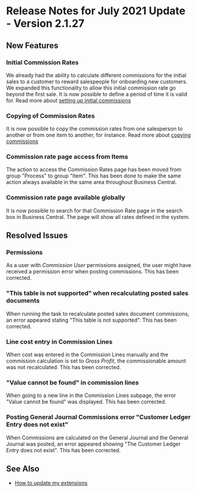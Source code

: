 # Release Notes for July 2021 Update - Version 2.1.27

## New Features

### Initial Commission Rates

We already had the ability to calculate different commissions for the initial sales to a customer to reward salespeople for onboarding new customers. We expanded this functionality to allow this initial commission rate go beyond the first sale. It is now possible to define a period of time it is valid for. Read more about [setting up initial commissions](../commission-setup.md#initial-rates)

### Copying of Commission Rates

It is now possible to copy the commission rates from one salesperson to another or from one item to another, for instance. Read more about [copying commissions](../page-commissions-rates.md#actions)

### Commission rate page access from Items

The action to access the Commission Rates page has been moved from group "Process" to group "Item". This has been done to make the same action always available in the same area throughout Business Central.

### Commission rate page available globally

It is now possible to search for that Commission Rate page in the search box in Business Central. The page will show all rates defined in the system.

## Resolved Issues

### Permissions

As a user with *Commission User* permissions assigned, the user might have received a permission error when posting commissions. This has been corrected.

### "This table is not supported" when recalculating posted sales documents

When running the task to recalculate posted sales document commissions, an error appeared stating "This table is not supported". This has been corrected.

### Line cost entry in Commission Lines

When cost was entered in the Commission Lines manually and the commission calculation is set to *Gross Profit*, the commissionable amount was not recalculated. This has been corrected.

### "Value cannot be found" in commission lines

When going to a new line in the Commission Lines subpage, the error "Value cannot be found" was displayed. This has been corrected.

### Posting General Journal Commissions error "Customer Ledger Entry does not exist"

When Commissions are calculated on the General Journal and the General Journal was posted, an error appeared showing "The Customer Ledger Entry does not exist". This has been corrected.

## See Also

- [How to update my extensions](../faq-index.md#i-want-to-update-my-version-of-nav-x-commission-management)
